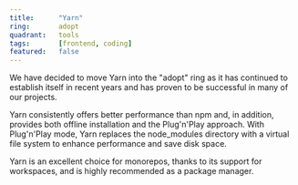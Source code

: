 ```yaml
---
title:      "Yarn"
ring:       adopt
quadrant:   tools
tags:       [frontend, coding]
featured:   false
---
```


We have decided to move Yarn into the "adopt" ring as it has continued to establish itself in recent years and has proven to be successful in many of our projects.

Yarn consistently offers better performance than npm and, in addition, provides both offline installation and the Plug'n'Play approach. With Plug'n'Play mode, Yarn replaces the node_modules directory with a virtual file system to enhance performance and save disk space.

Yarn is an excellent choice for monorepos, thanks to its support for workspaces, and is highly recommended as a package manager.
